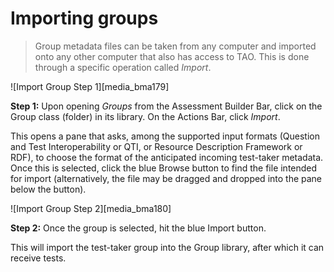 # Importing groups

>Group metadata files can be taken from any computer and imported onto any other computer that also has access to TAO. This is done through a specific operation called *Import*.

![Import Group Step 1][media_bma179]

**Step 1:** Upon opening *Groups* from the Assessment Builder Bar, click on the Group class (folder) in its library. On the Actions Bar, click *Import*.

This opens a pane that asks, among the supported input formats (Question and Test Interoperability or QTI, or Resource Description Framework or RDF), to choose the format of the anticipated incoming test-taker metadata. Once this is selected, click the blue Browse button to find the file intended for import (alternatively, the file may be dragged and dropped into the pane below the button). 

![Import Group Step 2][media_bma180]

**Step 2:** Once the group is selected, hit the blue Import button.

This will import the test-taker group into the Group library, after which it can receive tests.

